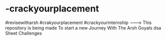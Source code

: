 # -crackyourplacement
#revisewitharsh #crakyourplacement #crackyourinternship    ---> This repository is being made To start a new Journey With The Arsh Goyals dsa Sheet  Challenges
